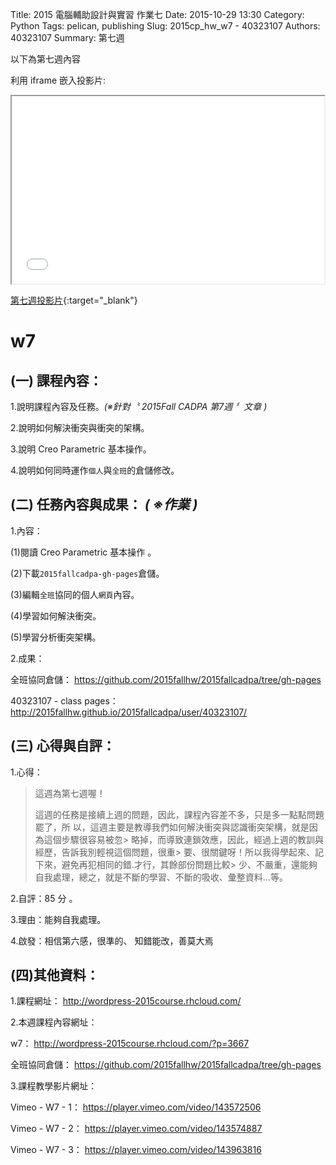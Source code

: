 Title: 2015 電腦輔助設計與實習 作業七
Date: 2015-10-29 13:30
Category: Python
Tags: pelican, publishing
Slug: 2015cp_hw_w7 -  40323107
Authors: 40323107
Summary: 第七週

以下為第七週內容

利用 iframe 嵌入投影片:

<iframe src="simplest7.html" width="500" height="300"></iframe>

[第七週投影片](simplest7.html){:target="_blank"}

w7
============

(一) 課程內容：
-------------------------

1.說明課程內容及任務。*(※針對〝 2015Fall CADPA 第7週 〞文章 )*

2.說明如何解決衝突與衝突的架構。

3.說明 Creo Parametric 基本操作。

4.說明如何同時運作`個人`與`全班`的倉儲修改。


(二) 任務內容與成果： *( ※作業 )*
---------------------------------------------------

1.內容：

(1)閱讀 Creo Parametric 基本操作 。

(2)下載`2015fallcadpa-gh-pages`倉儲。

(3)編輯`全班`協同的個人`網頁`內容。

(4)學習如何解決衝突。

(5)學習分析衝突架構。


2.成果：

全班協同倉儲： https://github.com/2015fallhw/2015fallcadpa/tree/gh-pages

40323107 - class pages： http://2015fallhw.github.io/2015fallcadpa/user/40323107/

(三) 心得與自評：
-------------------------

1.心得：

> 這週為第七週喔！    
>
> 這週的任務是接續上週的問題，因此，課程內容差不多，只是多一點點問題罷了，所
> 以，這週主要是教導我們如何解決衝突與認識衝突架構，就是因為這個步驟很容易被忽> 略掉，而導致連鎖效應，因此，經過上週的教訓與經歷，告訴我別輕視這個問題，很重> 要、很關鍵呀！所以我得學起來、記下來，避免再犯相同的錯.才行，其餘部份問題比較> 少、不嚴重，還能夠自我處理，總之，就是不斷的學習、不斷的吸收、彙整資料...等。
> 
> 

2.自評：85  分 。

3.理由：能夠自我處理。 

4.啟發：相信第六感，很準的、 知錯能改，善莫大焉

(四)其他資料：
-------------------------

1.課程網址： http://wordpress-2015course.rhcloud.com/

2.本週課程內容網址： 

w7： http://wordpress-2015course.rhcloud.com/?p=3667

全班協同倉儲： https://github.com/2015fallhw/2015fallcadpa/tree/gh-pages 


3.課程教學影片網址：

Vimeo - W7 - 1： https://player.vimeo.com/video/143572506

Vimeo - W7 - 2： https://player.vimeo.com/video/143574887

Vimeo - W7 - 3： https://player.vimeo.com/video/143963816